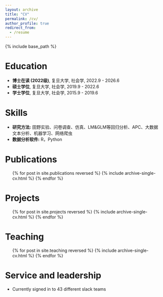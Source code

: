 ```yaml
---
layout: archive
title: "CV"
permalink: /cv/
author_profile: true
redirect_from:
  - /resume
---
```


{% include base_path %}

Education
======
* **博士在读 (2022级)**, 复旦大学, 社会学, 2022.9 - 2026.6
* **硕士学位**, 复旦大学, 社会学, 2019.9 - 2022.6
* **学士学位**, 复旦大学, 社会学, 2015.9 - 2019.6
  
Skills
======
* **研究方法:** 田野实验、问卷调查、仿真、LM&GLM等回归分析、APC、大数据文本分析、机器学习、网络爬虫
* **数据分析软件:** R，Python

Publications
======
  <ul>{% for post in site.publications reversed %}
    {% include archive-single-cv.html %}
  {% endfor %}</ul>

Projects
======
  <ul>{% for post in site.projects reversed %}
    {% include archive-single-cv.html %}
  {% endfor %}</ul>

Teaching
======
  <ul>{% for post in site.teaching reversed %}
    {% include archive-single-cv.html %}
  {% endfor %}</ul>

Service and leadership
======
* Currently signed in to 43 different slack teams